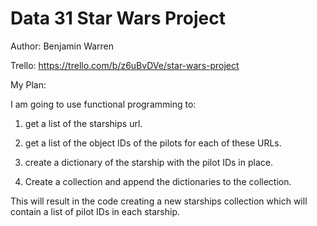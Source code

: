 # Data 31 Star Wars Project

Author: Benjamin Warren

Trello: https://trello.com/b/z6uBvDVe/star-wars-project

My Plan: 

I am going to use functional programming to: 

1. get a list of the starships url. 

2. get a list of the object IDs of the pilots for each of these URLs. 

3. create a dictionary of the starship with the pilot IDs in place. 

4. Create a collection and append the dictionaries to the collection.

This will result in the code creating a new starships collection which will contain a list of pilot IDs in each starship.
